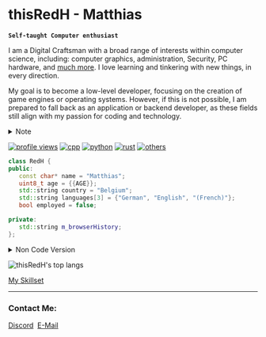 # thisRedH - Matthias

**`Self-taught Computer enthusiast`**

I am a Digital Craftsman with a broad range of interests within computer science, including: computer graphics, administration, Security, PC hardware, and [much more](skillset.md). I love learning and tinkering with new things, in every direction.

My goal is to become a low-level developer, focusing on the creation of game engines or operating systems. However, if this is not possible, I am prepared to fall back as an application or backend developer, as these fields still align with my passion for coding and technology.

<details>
<summary>Note</summary>
&emsp;I have a special talent in the art of Yak Shaving.<br>
&emsp;So if you ever find me tangled up in some seemingly unrelated tasks, rest assured,<br>
&emsp;I'm probably just on an adventurous quest to optimize my coding universe!
</details>

[![profile views](https://komarev.com/ghpvc/?username=thisRedH&color=red)](https://github.com/antonkomarev/github-profile-views-counter)
[![cpp](https://img.shields.io/badge/Language-C%2FC%2B%2B-success?logo=cplusplus&logoColor=white&style=flat)](https://cplusplus.com)
[![python](https://img.shields.io/badge/Language-Python-success?logo=Python&logoColor=white&style=flat)](https://www.python.org)
[![rust](https://img.shields.io/badge/Language-Rust-success?logo=rust&logoColor=white&style=flat)](https://www.rust-lang.org)
[![others](https://img.shields.io/badge/Language-Others-red?style=flat)](skillset.md#programming-languages)

```cpp
class RedH {
public:
   const char* name = "Matthias";
   uint8_t age = {{AGE}};
   std::string country = "Belgium";
   std::string languages[3] = {"German", "English", "(French)"};
   bool employed = false;

private:
   std::string m_browserHistory;
};
```

<details>
<summary>Non Code Version</summary>
&emsp;&emsp;Name: Matthias<br>
&emsp;&emsp;Age: {{AGE}}<br>
&emsp;&emsp;Country: Belgium<br>
&emsp;&emsp;Languages: German, English, (French)<br>
&emsp;&emsp;Employed: No
</details>

![thisRedH's top langs](https://github-readme-stats.vercel.app/api/top-langs/?username=thisRedH&theme=dracula&hide_border=false&include_all_commits=true&count_private=true&layout=compact)

[My Skillset](skillset.md)

---

### Contact Me:
[Discord](https://discordapp.com/users/1048765572109832252)&nbsp;
[E-Mail](mailto:redh@redh.dev)

<!-- I smell an Easter egg ^-^ -->
